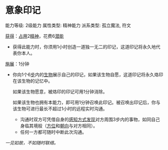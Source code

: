 # 意象印记

能力等级: 2级能力
属性类型: 精神能力
派系类型: 孤立魔法, 符文

<aside>

[获得](https://www.notion.so/1b3d619a067b8027ba38e2c1caf9d84b?pvs=21)：[占用](https://www.notion.so/1b3d619a067b8028a794de6ceed96ec0?pvs=21)2[精神](https://www.notion.so/1b3d619a067b800a8da5d96dd60be2b1?pvs=21)，花费6[潜能](https://www.notion.so/1b3d619a067b80c2bdb4c721adc30021?pvs=21)

- 获得此能力时，你须用1小时创造一道独一无二的印记，这道印记将永久地代表你本人。
</aside>

<aside>

[施展](https://www.notion.so/1b3d619a067b80f38dccf027f026b32f?pvs=21)：1分钟

- 你向1个6[步](https://www.notion.so/1b3d619a067b800fb1cfe9f0ef45b9ef?pvs=21)内的[生物](https://www.notion.so/1b3d619a067b80d0bbe1d113bf20ff1f?pvs=21)展示自己的印记，如果该生物自愿，这道印记将永久烙印在该生物的记忆中。
    
    如果该生物愿意，被烙印的印记可用1分钟消除。
    
    如果该生物也拥有本能力，即可用1分钟召唤此印记。被召唤出印记后，你与该生物可进行最长不超过1小时的远程实时沟通。
    
    - 沟通时双方可凭借自身的[感知方式](https://www.notion.so/1b3d619a067b80318648d2e483320f66?pvs=21)[发现](https://www.notion.so/1b3d619a067b8030b4b1d1eba3a2e1a6?pvs=21)对方周围3步内的事物，如同自己身临其境般（[方位](https://www.notion.so/1b3d619a067b80528c99ca3c22e06079?pvs=21)和[朝向](https://www.notion.so/1b3d619a067b807ea09ef439701e3852?pvs=21)与对方相同）。
    - 任何一方都可随时中断此次沟通。
</aside>

*一见如故，不如随时联络。*